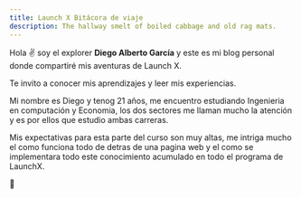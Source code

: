 ```yaml
---
title: Launch X Bitácora de viaje
description: The hallway smelt of boiled cabbage and old rag mats.
---
```


Hola ✌️  soy el explorer **Diego Alberto García** y este es mi blog personal donde compartiré mis aventuras de Launch X.

Te invito a conocer mis aprendizajes y leer mis experiencias.

Mi nombre es Diego y tenog 21 años, me encuentro estudiando Ingenieria en computación y Economia, los dos sectores me llaman mucho la atención y es por ellos que estudio ambas carreras.

Mis expectativas para esta parte del curso  son muy altas, me intriga mucho el como funciona todo de detras de una pagina web y el como se implementara todo este conocimiento acumulado en todo el programa de LaunchX.

🚀
